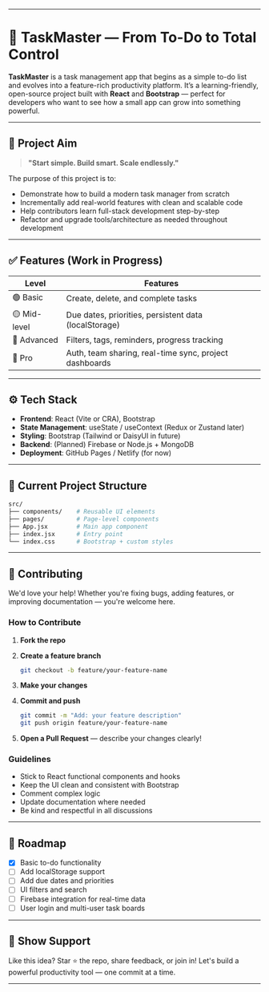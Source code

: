 

---

# 🚀 TaskMaster — From To-Do to Total Control

**TaskMaster** is a task management app that begins as a simple to-do list and evolves into a feature-rich productivity platform. It’s a learning-friendly, open-source project built with **React** and **Bootstrap** — perfect for developers who want to see how a small app can grow into something powerful.

---

## 🎯 Project Aim

> **"Start simple. Build smart. Scale endlessly."**

The purpose of this project is to:
- Demonstrate how to build a modern task manager from scratch
- Incrementally add real-world features with clean and scalable code
- Help contributors learn full-stack development step-by-step
- Refactor and upgrade tools/architecture as needed throughout development

---

## ✅ Features (Work in Progress)

| Level        | Features                                                   |
|--------------|------------------------------------------------------------|
| 🟢 Basic      | Create, delete, and complete tasks                         |
| 🟡 Mid-level  | Due dates, priorities, persistent data (localStorage)      |
| 🔵 Advanced   | Filters, tags, reminders, progress tracking                |
| 🔴 Pro        | Auth, team sharing, real-time sync, project dashboards     |

---

## ⚙️ Tech Stack

- **Frontend**: React (Vite or CRA), Bootstrap
- **State Management**: useState / useContext (Redux or Zustand later)
- **Styling**: Bootstrap (Tailwind or DaisyUI in future)
- **Backend**: (Planned) Firebase or Node.js + MongoDB
- **Deployment**: GitHub Pages / Netlify (for now)

---

## 🧱 Current Project Structure

```bash
src/
├── components/    # Reusable UI elements
├── pages/         # Page-level components
├── App.jsx        # Main app component
├── index.jsx      # Entry point
└── index.css      # Bootstrap + custom styles


```
---
## 🤝 Contributing

We'd love your help! Whether you're fixing bugs, adding features, or improving documentation — you're welcome here.

### How to Contribute

1. **Fork the repo**
2. **Create a feature branch**

   ```bash
   git checkout -b feature/your-feature-name
   ```
3. **Make your changes**
4. **Commit and push**

   ```bash
   git commit -m "Add: your feature description"
   git push origin feature/your-feature-name
   ```
5. **Open a Pull Request** — describe your changes clearly!

### Guidelines

* Stick to React functional components and hooks
* Keep the UI clean and consistent with Bootstrap
* Comment complex logic
* Update documentation where needed
* Be kind and respectful in all discussions

---

## 📌 Roadmap

* [x] Basic to-do functionality
* [ ] Add localStorage support
* [ ] Add due dates and priorities
* [ ] UI filters and search
* [ ] Firebase integration for real-time data
* [ ] User login and multi-user task boards

---

## 🙌 Show Support

Like this idea? Star ⭐ the repo, share feedback, or join in!
Let's build a powerful productivity tool — one commit at a time.

---



